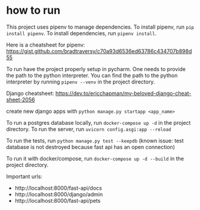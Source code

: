 # how to run
This project uses pipenv to manage dependencies. To install pipenv, run `pip install pipenv`. 
To install dependencies, run `pipenv install`. 

Here is a cheatsheet for pipenv: https://gist.github.com/bradtraversy/c70a93d6536ed63786c434707b898d55

To run have the project properly setup in pycharm. One needs to provide the path to the python interpreter.
You can find the path to the python interpreter by running `pipenv --venv` in the project directory.

Django cheatsheet: https://dev.to/ericchapman/my-beloved-django-cheat-sheet-2056

create new django apps with `python manage.py startapp <app_name>`

To run a postgres database locally, run `docker-compose up -d` in the project directory.
To run the server, run `uvicorn config.asgi:app --reload`

To run the tests, run `python manage.py test --keepdb`
(known issue: test database is not destroyed because fast api has an open connection)

To run it with docker/compose, run `docker-compose up -d --build` in the project directory.

Important urls:
- http://localhost:8000/fast-api/docs
- http://localhost:8000/django/admin
- http://localhost:8000/fast-api/pets


